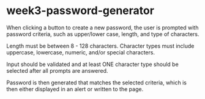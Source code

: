 # week3-password-generator
When clicking a button to create a new password, the user is prompted with password criteria,
such as upper/lower case, length, and type of characters.

Length must be between 8 - 128 characters.
Character types must include uppercase, lowercase, numeric, and/or special characters.

Input should be validated and at least ONE character type should be selected after all prompts are answered.

Password is then generated that matches the selected criteria, which is then either displayed in an alert or written to the page.
